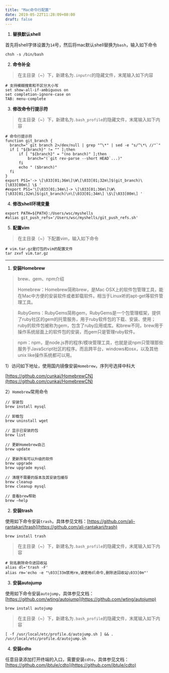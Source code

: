 ```yaml
---
title: "Mac命令行配置"
date: 2019-05-22T11:28:09+08:00
draft: false
---
```


1. **替换默认shell**

首先将shell字体设置为`14`号，然后将mac默认shell替换为`bash`，输入如下命令

```
chsh -s /bin/bash
```

2. **命令补全**

> 在主目录（~）下，新建名为`.inputrc`的隐藏文件，末尾输入如下内容

```
# 支持模糊搜索和不区分大小写
set show-all-if-ambiguous on
set completion-ignore-case on
TAB: menu-complete
```

3. **修改命令行提示符**

> 在主目录（~）下，新建名为`.bash_profile`的隐藏文件，末尾输入如下内容

```
# 命令行提示符
function git_branch {
  branch="`git branch 2>/dev/null | grep "^\*" | sed -e "s/^\*\ //"`"
  if [ "${branch}" != "" ];then
      if [ "${branch}" = "(no branch)" ];then
          branch="(`git rev-parse --short HEAD`...)"
      fi
      echo " ($branch)"
  fi
}
export PS1='-> \[\033[01;36m\]\W\[\033[01;32m\]$(git_branch)\[\033[00m\] \$ '
#export PS1='\[\033[01;34m\]-> \[\033[01;36m\]\W\[\033[01;32m\]$(git_branch)\n\[\033[01;34m\] \$\[\033[00m\] '
```

4. **修改shell环境变量**

```
export PATH=${PATH}:/Users/wsc/myshells
#alias git_push_refs='/Users/wsc/myshells/git_push_refs.sh'
```

5. **配置vim**

> 在主目录（~）下配置vim，输入如下命令

```
# vim.tar.gz是打包的vim的配置文件
tar zxvf vim.tar.gz
```

---

1. **安装Homebrew**

> brew、gem、npm介绍
> 
> Homebrew：Homebrew简称brew，是Mac OSX上的软件包管理工具，能在Mac中方便的安装软件或者卸载软件。相当于Linux听的apt-get等软件管理工具。

> RubyGems：RubyGems简称gem，RubyGems是一个包管理框架，提供了ruby社区的gem的托管服务，用于ruby软件包的下载、安装、使用；ruby的软件包被称为gem，包含了ruby应用或库。和brew不同，brew用于操作系统层面上的软件包的安装，而gem只是管理ruby软件。

> npm：npm，是node.js界的程序/模块管理工具，也就是说npm只管理那些服务于JavaScript社区的程序。而且跨平台，windows和osx，以及其他unix like操作系统都可以用。

1）访问如下地址，使用国内镜像安装`Homebrew`，序列号选择中科大

[https://github.com/cunkai/HomebrewCN](https://github.com/cunkai/HomebrewCN)

2）`Homebrew`常用命令

```
// 安装包
brew install mysql

// 卸载包
brew uninstall wget

// 显示已安装的包
brew list

// 更新Homebrew自己
brew update

// 更新所有可以升级的软件
brew upgrade
brew upgrade mysql

// 清理不需要的版本及其安装包缓存
brew cleanup
brew cleanup mysql

// 查看brew帮助
brew –help
```

2. **安装trash**

使用如下命令安装`trash`，具体参见文档：[https://github.com/ali-rantakari/trash](https://github.com/ali-rantakari/trash)

```
brew install trash
```
> 在主目录（~）下，新建名为`.bash_profile`的隐藏文件，末尾输入如下内容

```
# 别名删除命令进回收站
alias dl='trash -F'
alias rm='echo -e "\033[33m禁用rm,请使用dl命令,删除进回收站\033[0m"'
```

3. **安装autojump**

使用如下命令安装`autojump`，具体参见文档：[https://github.com/wting/autojump](https://github.com/wting/autojump)

```
brew install autojump
```
> 在主目录（~）下，新建名为`.bash_profile`的隐藏文件，末尾输入如下内容

```
[ -f /usr/local/etc/profile.d/autojump.sh ] && . /usr/local/etc/profile.d/autojump.sh
```

4. **安装cdto**

任意目录添加打开终端的入口，需要安装`cdto`，具体参见文档：[https://github.com/jbtule/cdto](https://github.com/jbtule/cdto)